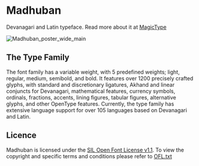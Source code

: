 # Madhuban
Devanagari and Latin typeface. 
Read more about it at [MagicType](https://www.magictype.in/portfolio/madhuban-typeface/)


![Madhuban_poster_wide_main](https://github.com/magictype/Madhuban/assets/9861917/48022a31-684a-4859-957c-de720472f9a1)


## The Type Family
The font family has a variable weight, with 5 predefined weights; light, regular, medium, semibold, and bold. It features over 1200 precisely crafted glyphs, with standard and discretionary ligatures, Akhand and linear conjuncts for Devanagari, mathematical features, currency symbols, ordinals, fractions, accents, lining figures, tabular figures, alternative glyphs, and other OpenType features. Currently, the type family has extensive language support for over 105 languages based on Devanagari and Latin. 

## Licence
Madhuban is licensed under the [SIL Open Font License v1.1](http://scripts.sil.org/OFL). To view the copyright and specific terms and conditions please refer to [OFL.txt](https://github.com/magictype/madhuban/blob/master/OFL.txt)

